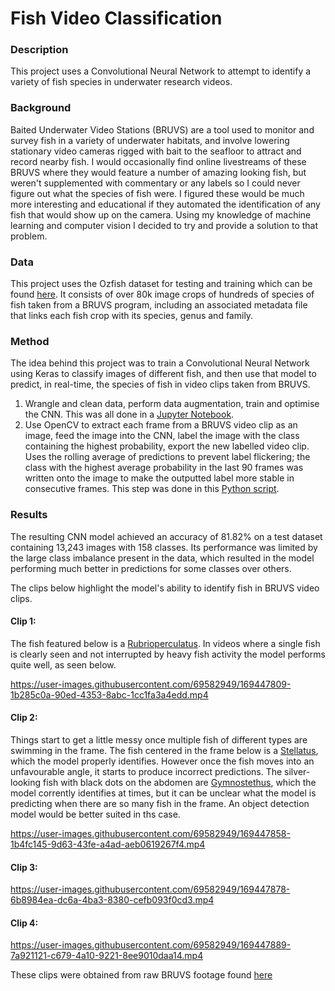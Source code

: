 # Fish Video Classification
### Description
This project uses a Convolutional Neural Network to attempt to identify a variety of fish species in underwater research videos. 

### Background

Baited Underwater Video Stations (BRUVS) are a tool used to monitor and survey fish in a variety of underwater habitats, and involve lowering stationary video cameras rigged with bait to the seafloor to attract and record nearby fish. I would occasionally find online livestreams of these BRUVS where they would feature a number of amazing looking fish, but weren't supplemented with commentary or any labels so I could never figure out what the species of fish were. I figured these would be much more interesting and educational if they automated the identification of any fish that would show up on the camera. Using my knowledge of machine learning and computer vision I decided to try and provide a solution to that problem.

### Data

This project uses the Ozfish dataset for testing and training which can be found [here](https://github.com/open-AIMS/ozfish). It consists of over 80k image crops of hundreds of species of fish taken from a BRUVS program, including an associated metadata file that links each fish crop with its species, genus and family.

### Method

The idea behind this project was to train a Convolutional Neural Network using Keras to classify images of different fish, and then use that model to predict, in real-time, the species of fish in video clips taken from BRUVS. 

1. Wrangle and clean data, perform data augmentation, train and optimise the CNN. This was all done in a [Jupyter Notebook](https://github.com/denzelabad/OzFish-Classification/blob/main/Ozfish%20Classification.ipynb). 
2. Use OpenCV to extract each frame from a BRUVS video clip as an image, feed the image into the CNN, label the image with the class containing the highest probability, export the new labelled video clip. Uses the rolling average of predictions to prevent label flickering; the class with the highest average probability in the last 90 frames was written onto the image to make the outputted label more stable in consecutive frames. This step was done in this [Python script](https://github.com/denzelabad/OzFish-Classification/blob/main/Ozfish%20Video%20Script.py).

### Results

The resulting CNN model achieved an accuracy of 81.82% on a test dataset containing 13,243 images with 158 classes. Its performance was limited by the large class imbalance present in the data, which resulted in the model performing much better in predictions for some classes over others.

The clips below highlight the model's ability to identify fish in BRUVS video clips.

#### Clip 1:

The fish featured below is a [Rubrioperculatus](https://fishesofaustralia.net.au/home/species/2465). In videos where a single fish is clearly seen and not interrupted by heavy fish activity the model performs quite well, as seen below. 

https://user-images.githubusercontent.com/69582949/169447809-1b285c0a-90ed-4353-8abc-1cc1fa3a4edd.mp4

#### Clip 2:

Things start to get a little messy once multiple fish of different types are swimming in the frame. The fish centered in the frame below is a [Stellatus](https://fishesofaustralia.net.au/home/species/759), which the model properly identifies. However once the fish moves into an unfavourable angle, it starts to produce incorrect predictions. The silver-looking fish with black dots on the abdomen are [Gymnostethus](https://fishesofaustralia.net.au/home/species/4262), which the model corrently identifies at times, but it can be unclear what the model is predicting when there are so many fish in the frame. An object detection model would be better suited in ths case.

https://user-images.githubusercontent.com/69582949/169447858-1b4fc145-9d63-43fe-a4ad-aeb0619267f4.mp4

#### Clip 3:

https://user-images.githubusercontent.com/69582949/169447878-6b8984ea-dc6a-4ba3-8380-cefb093f0cd3.mp4

#### Clip 4:

https://user-images.githubusercontent.com/69582949/169447889-7a921121-c679-4a10-9221-8ee9010daa14.mp4

These clips were obtained from raw BRUVS footage found [here](https://data.jcu.edu.au/aims/Oceanic_Shoals_NERP/BRUVS/)
